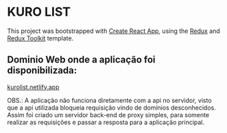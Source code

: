 # KURO LIST

This project was bootstrapped with [Create React App](https://github.com/facebook/create-react-app), using the [Redux](https://redux.js.org/) and [Redux Toolkit](https://redux-toolkit.js.org/) template.

## Dominio Web onde a aplicação foi disponibilizada:
[kurolist.netlify.app](https://kurolist.netlify.app)

OBS.: A aplicação não funciona diretamente com a api no servidor, visto que a api utilizada bloqueia requisição vindo de domínios desconhecidos.
Assim foi criado um servidor back-end de proxy simples, para somente realizar as requisições e passar a resposta para a aplicação principal.
